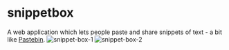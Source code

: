# snippetbox
A web application which lets people paste and share snippets of text - a bit like [Pastebin](https://pastebin.com/).
![snippet-box-1](https://github.com/oyemayanq/snippetbox/assets/64739048/df96f3e7-5c37-489e-9000-9d1e18def389)
![snippet-box-2](https://github.com/oyemayanq/snippetbox/assets/64739048/36b80e3c-ea76-4a0b-9c7a-84015b9284e3)
